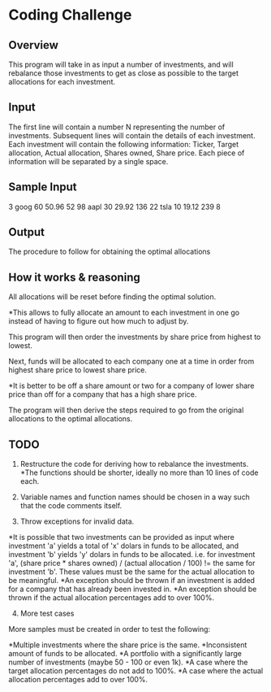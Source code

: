 # Coding Challenge

## Overview

This program will take in as input a number of investments, and will rebalance those investments to get as close as possible to the target allocations for each investment.

## Input

The first line will contain a number N representing the number of investments. Subsequent lines will contain the details of each investment. Each investment will contain the following information: Ticker, Target allocation, Actual allocation, Shares owned, Share price. Each piece of information will be separated by a single space.

## Sample Input

3
goog 60 50.96 52 98
aapl 30 29.92 136 22
tsla 10 19.12 239 8

## Output

The procedure to follow for obtaining the optimal allocations

## How it works & reasoning

All allocations will be reset before finding the optimal solution.

*This allows to fully allocate an amount to each investment in one go instead of having to figure out how much to adjust by.

This program will then order the investments by share price from highest to lowest.

Next, funds will be allocated to each company one at a time in order from highest share price to lowest share price.

*It is better to be off a share amount or two for a company of lower share price than off for a company that has a high share price.

The program will then derive the steps required to go from the original allocations to the optimal allocations.

## TODO

1. Restructure the code for deriving how to rebalance the investments.
*The functions should be shorter, ideally no more than 10 lines of code each.

2. Variable names and function names should be chosen in a way such that the code comments itself.

3. Throw exceptions for invalid data.

*It is possible that two investments can be provided as input where investment 
'a' yields a total of 'x' dolars in funds to be allocated, and investment 'b' yields 
'y' dolars in funds to be allocated. i.e. for investment 'a', (share price * shares owned) / (actual allocation / 100)
!= the same for investment 'b'. These values must be the same for the actual allocation to be meaningful.
*An exception should be thrown if an investment is added for a company that has already been invested in.
*An exception should be thrown if the actual allocation percentages add to over 100%.

4. More test cases

More samples must be created in order to test the following:

*Multiple investments where the share price is the same.
*Inconsistent amount of funds to be allocated.
*A portfolio with a significantly large number of investments (maybe 50 - 100 or even 1k).
*A case where the target allocation percentages do not add to 100%.
*A case where the actual allocation percentages add to over 100%.


